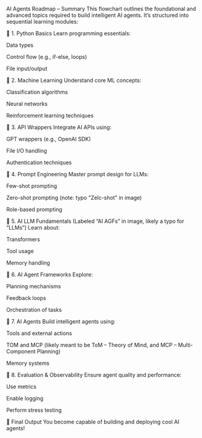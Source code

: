 AI Agents Roadmap – Summary
This flowchart outlines the foundational and advanced topics required to build intelligent AI agents. It’s structured into sequential learning modules:

🔵 1. Python Basics
Learn programming essentials:

Data types

Control flow (e.g., if-else, loops)

File input/output

🔵 2. Machine Learning
Understand core ML concepts:

Classification algorithms

Neural networks

Reinforcement learning techniques

🔵 3. API Wrappers
Integrate AI APIs using:

GPT wrappers (e.g., OpenAI SDK)

File I/O handling

Authentication techniques

🔵 4. Prompt Engineering
Master prompt design for LLMs:

Few-shot prompting

Zero-shot prompting (note: typo "Zelc-shot" in image)

Role-based prompting

🔵 5. AI LLM Fundamentals (Labeled “AI AGFs” in image, likely a typo for “LLMs”)
Learn about:

Transformers

Tool usage

Memory handling

🔵 6. AI Agent Frameworks
Explore:

Planning mechanisms

Feedback loops

Orchestration of tasks

🔵 7. AI Agents
Build intelligent agents using:

Tools and external actions

TOM and MCP (likely meant to be ToM – Theory of Mind, and MCP – Multi-Component Planning)

Memory systems

🔵 8. Evaluation & Observability
Ensure agent quality and performance:

Use metrics

Enable logging

Perform stress testing

🤖 Final Output
You become capable of building and deploying cool AI agents!
